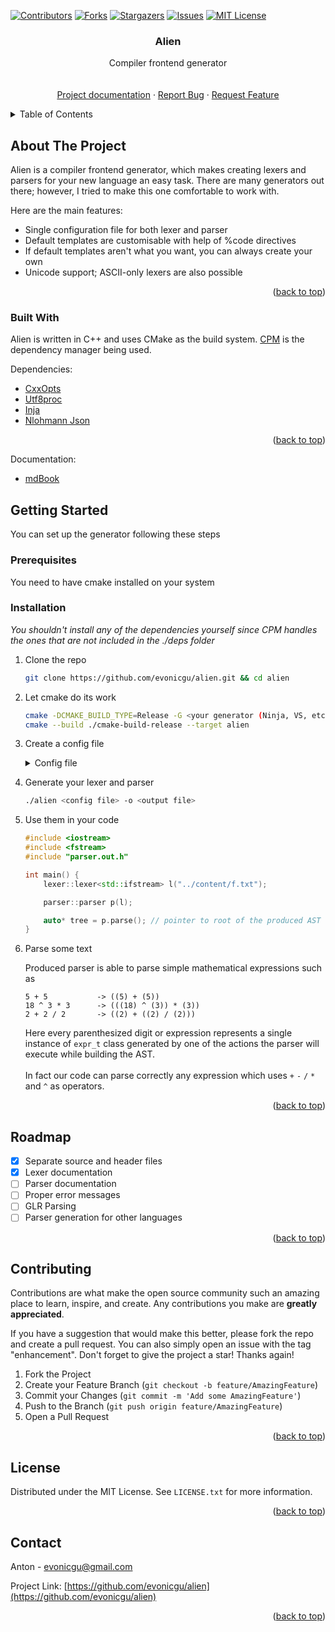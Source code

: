 <div id="top"></div>

[![Contributors][contributors-shield]][contributors-url]
[![Forks][forks-shield]][forks-url]
[![Stargazers][stars-shield]][stars-url]
[![Issues][issues-shield]][issues-url]
[![MIT License][license-shield]][license-url]

<h3 align="center">Alien</h3>

  <p align="center">
    Compiler frontend generator
    <br />
    <br />
    <br />
    <a href="https://evonicgu.github.io/alien-docs">Project documentation</a>
    ·
    <a href="https://github.com/evonicgu/alien/issues">Report Bug</a>
    ·
    <a href="https://github.com/evonicgu/alien/issues">Request Feature</a>
  </p>

<!-- TABLE OF CONTENTS -->
<details>
  <summary>Table of Contents</summary>
  <ol>
    <li>
      <a href="#about-the-project">About The Project</a>
      <ul>
        <li><a href="#built-with">Built With</a></li>
      </ul>
    </li>
    <li>
      <a href="#getting-started">Getting Started</a>
      <ul>
        <li><a href="#prerequisites">Prerequisites</a></li>
        <li><a href="#installation">Usage</a></li>
      </ul>
    </li>
    <li><a href="#roadmap">Roadmap</a></li>
    <li><a href="#contributing">Contributing</a></li>
    <li><a href="#license">License</a></li>
    <li><a href="#contact">Contact</a></li>
  </ol>
</details>



<!-- ABOUT THE PROJECT -->
## About The Project

Alien is a compiler frontend generator, which makes creating lexers and parsers for your new language an easy task. There are many generators out there; however, I tried to make this one comfortable to work with.

Here are the main features:
* Single configuration file for both lexer and parser
* Default templates are customisable with help of %code directives
* If default templates aren't what you want, you can always create your own
* Unicode support; ASCII-only lexers are also possible

<p align="right">(<a href="#top">back to top</a>)</p>



### Built With

Alien is written in C++ and uses CMake as the build system. [CPM](https://github.com/cpm-cmake/CPM.cmake) is the dependency manager being used.

Dependencies:
* [CxxOpts](https://github.com/jarro2783/cxxopts)
* [Utf8proc](https://github.com/JuliaStrings/utf8proc)
* [Inja](https://github.com/pantor/inja)
* [Nlohmann Json](https://github.com/nlohmann/json)

<p align="right">(<a href="#top">back to top</a>)</p>

Documentation:
* [mdBook](https://github.com/rust-lang/mdBook)



<!-- GETTING STARTED -->
## Getting Started

You can set up the generator following these steps

### Prerequisites

You need to have cmake installed on your system

### Installation

_You shouldn't install any of the dependencies yourself since CPM handles the ones that are not included in the ./deps folder_

1. Clone the repo
   ```sh
   git clone https://github.com/evonicgu/alien.git && cd alien
   ```
2. Let cmake do its work
   ```sh
   cmake -DCMAKE_BUILD_TYPE=Release -G <your generator (Ninja, VS, etc.)> -S . -B ./cmake-build-release
   cmake --build ./cmake-build-release --target alien
   ```
3. Create a config file
   <details>
        <summary>Config file</summary>

    ```text
    #generation.noutf8 = true       // ascii-only lexer is generated
    #generation.track_lines = false // for performance reasons
    #token.namespace = "lexer"      // to show parser where custom token classes are
    
    %code {
        struct digit_token : public token<token_type> {
            long long value;
        
            digit_token(long long value)
                : token(token_type::digit),
                  value(value) {}
        };
    }
        
    {
        digit = digit_token,
        plus,
        minus,
        mul,
        div,
        exp,
        paren_open,
        paren_close
    }
        
    %left plus minus
    %left mul div
    %right exp
        
    %%
        
    \+:             {}[plus];
    \-:             {}[minus];
    \*:             {}[mul];
    /:              {}[div];
    \^:             {}[exp];
    \(:             {}[paren_open];
    \):             {}[paren_close];
    [1-9][0-9]*:    {
                        return new digit_token(std::stoll(gettext()));
    };
    \s:             {};
        
    %%
        
    #generation.symbol_type = expr_t
        
    %code-top {
        enum class expr_type {
            DIGIT,
            BINARY
        };
        
        enum class op_type {
            PLUS,
            MINUS,
            MUL,
            DIV,
            EXP
        };
        
        struct expr_t {
            expr_type etype;
        
            expr_t(expr_type etype)
                : etype(etype) {}
        
            virtual ~expr_t() = default;
        };
        
        struct digit_expr : public expr_t {
            long long value;
        
            digit_expr(long long value)
                : expr_t(expr_type::DIGIT),
                  value(value) {}
        };
        
        struct binary_expr : public expr_t {
            expr_t *lhs, *rhs;
            op_type otype;
        
            binary_expr(expr_t* lhs, expr_t* rhs, op_type otype)
                : expr_t(expr_type::BINARY),
                  lhs(lhs),
                  rhs(rhs),
                  otype(otype) {}

            ~binary_expr() override {
                delete lhs;
                delete rhs;
            }
        };
    }
        
    {
        expr = expr_t
    }
        
    %%
        
    expr:
    %digit                          {$$ = new digit_expr($0->value);}
    | expr %plus expr               {$$ = new binary_expr($0, $2, op_type::PLUS);}
    | expr %minus expr              {$$ = new binary_expr($0, $2, op_type::MINUS);}
    | expr %mul expr                {$$ = new binary_expr($0, $2, op_type::MUL);}
    | expr %div expr                {$$ = new binary_expr($0, $2, op_type::DIV);}
    | expr %exp expr                {$$ = new binary_expr($0, $2, op_type::EXP);}
    | %paren_open expr %paren_close {$$ = $1;}
    ;

    %%
    ```
   </details>
4. Generate your lexer and parser
   ```sh
   ./alien <config file> -o <output file>
   ```
5. Use them in your code
   ```c++
   #include <iostream>
   #include <fstream>
   #include "parser.out.h"

   int main() {
       lexer::lexer<std::ifstream> l("../content/f.txt");

       parser::parser p(l);

       auto* tree = p.parse(); // pointer to root of the produced AST
   }
   ```
6. Parse some text

   Produced parser is able to parse simple mathematical expressions such as
   ```text
   5 + 5           -> ((5) + (5))
   18 ^ 3 * 3      -> (((18) ^ (3)) * (3))
   2 + 2 / 2       -> ((2) + ((2) / (2)))
   ```
   Here every parenthesized digit or expression represents a single instance of `expr_t` class generated by one of the actions the parser will execute while building the AST.
   <br /><br />
   In fact our code can parse correctly any expression which uses `+` `-` `/` `*` and `^` as operators.

<p align="right">(<a href="#top">back to top</a>)</p>

<!-- ROADMAP -->
## Roadmap

- [x] Separate source and header files
- [x] Lexer documentation
- [ ] Parser documentation
- [ ] Proper error messages
- [ ] GLR Parsing
- [ ] Parser generation for other languages 

<p align="right">(<a href="#top">back to top</a>)</p>

<!-- CONTRIBUTING -->
## Contributing

Contributions are what make the open source community such an amazing place to learn, inspire, and create. Any contributions you make are **greatly appreciated**.

If you have a suggestion that would make this better, please fork the repo and create a pull request. You can also simply open an issue with the tag "enhancement".
Don't forget to give the project a star! Thanks again!

1. Fork the Project
2. Create your Feature Branch (`git checkout -b feature/AmazingFeature`)
3. Commit your Changes (`git commit -m 'Add some AmazingFeature'`)
4. Push to the Branch (`git push origin feature/AmazingFeature`)
5. Open a Pull Request

<p align="right">(<a href="#top">back to top</a>)</p>



<!-- LICENSE -->
## License

Distributed under the MIT License. See `LICENSE.txt` for more information.

<p align="right">(<a href="#top">back to top</a>)</p>



<!-- CONTACT -->
## Contact

Anton - [evonicgu@gmail.com](mailto:evonicgu@gmail.com)

Project Link: [https://github.com/evonicgu/alien](https://github.com/evonicgu/alien)

<p align="right">(<a href="#top">back to top</a>)</p>


<!-- MARKDOWN LINKS & IMAGES -->
<!-- https://www.markdownguide.org/basic-syntax/#reference-style-links -->
[contributors-shield]: https://img.shields.io/github/contributors/evonicgu/alien.svg?style=for-the-badge
[contributors-url]: https://github.com/evonicgu/alien/graphs/contributors
[forks-shield]: https://img.shields.io/github/forks/evonicgu/alien.svg?style=for-the-badge
[forks-url]: https://github.com/evonicgu/alien/network/members
[stars-shield]: https://img.shields.io/github/stars/evonicgu/alien.svg?style=for-the-badge
[stars-url]: https://github.com/evonicgu/alien/stargazers
[issues-shield]: https://img.shields.io/github/issues/evonicgu/alien.svg?style=for-the-badge
[issues-url]: https://github.com/evonicgu/alien/issues
[license-shield]: https://img.shields.io/github/license/evonicgu/alien.svg?style=for-the-badge
[license-url]: https://github.com/evonicgu/alien/blob/master/LICENSE.txt